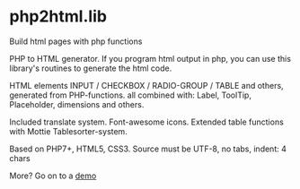 # php2html.lib
Build html pages with php functions

PHP to HTML generator.
If you program html output in php, you can use this library's routines to generate the html code.
	
HTML elements INPUT / CHECKBOX / RADIO-GROUP / TABLE and others, generated from PHP-functions.
all combined with: Label, ToolTip, Placeholder, dimensions and others.

Included translate system. Font-awesome icons.
Extended table functions with Mottie Tablesorter-system.
	
Based on PHP7+, HTML5, CSS3.
Source must be UTF-8, no tabs, indent: 4 chars

More? Go on to a [demo](./Demo-page.html)
